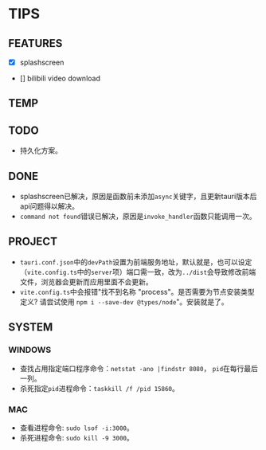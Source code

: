 # TIPS

## FEATURES

- [x] splashscreen
- [] bilibili video download

## TEMP

## TODO

- 持久化方案。

## DONE

- splashscreen已解决，原因是函数前未添加`async`关键字，且更新tauri版本后api问题得以解决。
- `command not found`错误已解决，原因是`invoke_handler`函数只能调用一次。

## PROJECT

- `tauri.conf.json`中的`devPath`设置为前端服务地址，默认就是，也可以设定（`vite.config.ts`中的`server`项）端口需一致，改为`../dist`会导致修改前端文件，浏览器会更新而应用里面不会更新。
- `vite.config.ts`中会报错"找不到名称 "process"。是否需要为节点安装类型定义? 请尝试使用 `npm i --save-dev @types/node`"。安装就是了。

## SYSTEM

### WINDOWS

- 查找占用指定端口程序命令：`netstat -ano |findstr 8080`， `pid`在每行最后一列。
- 杀死指定`pid`进程命令：`taskkill /f /pid 15860`。

### MAC

- 查看进程命令: `sudo lsof -i:3000`。
- 杀死进程命令: `sudo kill -9 3000`。
